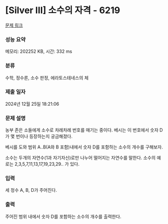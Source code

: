 # [Silver III] 소수의 자격 - 6219 

[문제 링크](https://www.acmicpc.net/problem/6219) 

### 성능 요약

메모리: 202252 KB, 시간: 332 ms

### 분류

수학, 정수론, 소수 판정, 에라토스테네스의 체

### 제출 일자

2024년 12월 25일 18:21:06

### 문제 설명

<p style="user-select: auto !important;">농부 존은 소들에게 소수로 차례차례 번호를 매기는 중이다. 베시는 이 번호에서 숫자 D가 몇 번이나 등장하는지 궁금해졌다.</p>

<p style="user-select: auto !important;">베시를 도와 범위 A..B(A와 B 포함)내에서 숫자 D를 포함하는 소수의 개수를 구해보자.</p>

<p style="user-select: auto !important;">소수는 두개의 자연수(1과 자기자신)로만 나누어 떨어지는 자연수를 말한다. 소수의 예로는 2,3,5,7,11,13,17,19,23,29.. 가 있다.</p>

### 입력 

 <p style="user-select: auto !important;">세 정수 A, B, D가 주어진다.</p>

### 출력 

 <p style="user-select: auto !important;">주어진 범위 내에서 숫자 D를 포함하는 소수의 개수를 출력한다.<a id="comment-47207" style="user-select: auto !important;"></a></p>

